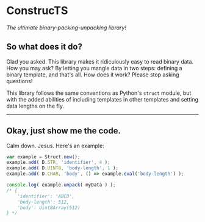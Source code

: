 # ConstrucTS
*The ultimate binary-packing-unpacking library!*


## So what does it do?
Glad you asked. This library makes it ridiculously easy to read binary data. How you may ask? By letting you mangle data in two steps: defining a binary template, and that's all. How does it work? Please stop asking questions!

This library follows the same conventions as Python's `struct` module, but with the added abilities of including templates in other templates and setting data lengths on the fly.

---

## Okay, just show me the code.
Calm down. Jesus. Here's an example:

```js
var example = Struct.new();
example.add( D.STR, 'identifier', 4 );
example.add( D.UINT8, 'body-length', 1 );
example.add( D.CHAR, 'body', () => example.eval('body-length') );

console.log( example.unpack( myData ) );
/* {
	'identifier': 'ABCD',
	'body-length': 512,
	'body': Uint8Array(512)
} */
```
